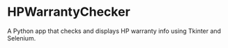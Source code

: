 # HPWarrantyChecker
A Python app that checks and displays HP warranty info using Tkinter and Selenium.
